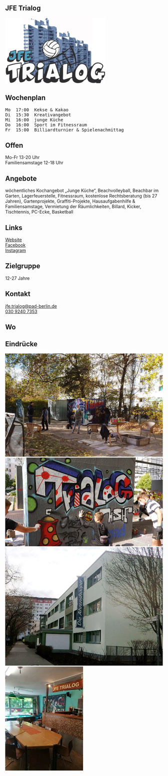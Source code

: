 ## JFE Trialog
<img id="topmedia" src="images/Logos/Trialog.jpg" />

## Wochenplan
<pre id="weeklyschedule">
Mo  17:00  Kekse & Kakao
Di  15:30  Kreativangebot
Mi  16:00  junge Küche
Do  16:00  Sport im Fitnessraum
Fr  15:00  Billiardturnier & Spielenachmittag
</pre>

## Offen
Mo-Fr 13-20 Uhr<br>
Familiensamstage 12-18 Uhr

## Angebote
<p id="activities">
 wöchentliches Kochangebot „Junge Küche“, Beachvolleyball, Beachbar im Garten, Lagerfeuerstelle, Fitnessraum, kostenlose Rechtsberatung (bis 27 Jahren), Gartenprojekte, Graffiti-Projekte, Hausaufgabenhilfe & Familiensamstage, Vermietung der Räumlichkeiten, Billard, Kicker, Tischtennis, PC-Ecke, Basketball
</p>

## Links
<a class="external_link" href="https://www.pad-berlin.de/jugendarbeit-praevention-und-qualifikation/jfe-trialog">Website</a><br>
<a class="external_link" href="https://de-de.facebook.com/jfetrialog/">Facebook</a><br>
<a class="external_link" href="https://www.instagram.com/jfe.trialog/">Instagram</a>

## Zielgruppe
12-27 Jahre

## Kontakt
[jfe.trialog@pad-berlin.de](mailto:jfe.trialog@pad-berlin.de)<br>
<a href="tel:+493092407353">030 9240 7353</a>

## Wo
<div id="gmap"></div>
<script>window.onload = showMap('Ahrenshooper Straße 7, 13051 Berlin', 0, 'gmap_mini')</script>

## Eindrücke
<div class="mediacontainer">
  <img src="images/JFE_Trialog/1.jpg" />
  <img src="images/JFE_Trialog/2.jpg" />
  <img src="images/JFE_Trialog/3.jpg" />
  <img src="images/JFE_Trialog/4.jpg" />
</div>
